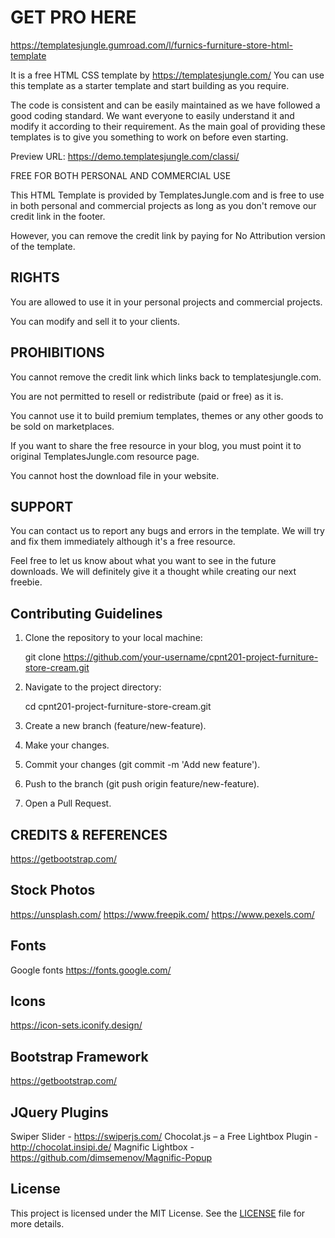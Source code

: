 # GET PRO HERE

<https://templatesjungle.gumroad.com/l/furnics-furniture-store-html-template>

It is a free HTML CSS template by <https://templatesjungle.com/>
You can use this template as a starter template and start building as you require.

The code is consistent and can be easily maintained as we have followed a good coding standard. We want everyone to easily understand it and modify it according to their requirement. As the main goal of providing these templates is to give you something to work on before even starting.

Preview URL: <https://demo.templatesjungle.com/classi/>

FREE FOR BOTH PERSONAL AND COMMERCIAL USE

This HTML Template is provided by TemplatesJungle.com and is free to use in both personal and commercial projects as long as you don't remove our credit link in the footer.

However, you can remove the credit link by paying for No Attribution version of the template.

## RIGHTS

You are allowed to use it in your personal projects and commercial projects.

You can modify and sell it to your clients.

## PROHIBITIONS

You cannot remove the credit link which links back to templatesjungle.com.

You are not permitted to resell or redistribute (paid or free) as it is.

You cannot use it to build premium templates, themes or any other goods to be sold on marketplaces.

If you want to share the free resource in your blog, you must point it to original TemplatesJungle.com resource page.

You cannot host the download file in your website.

## SUPPORT

You can contact us to report any bugs and errors in the template. We will try and fix them immediately although it's a free resource.

Feel free to let us know about what you want to see in the future downloads. We will definitely give it a thought while creating our next freebie.

## Contributing Guidelines

1. Clone the repository to your local machine:

   git clone <https://github.com/your-username/cpnt201-project-furniture-store-cream.git>

2. Navigate to the project directory:

   cd cpnt201-project-furniture-store-cream.git

3. Create a new branch (feature/new-feature).

4. Make your changes.

5. Commit your changes (git commit -m 'Add new feature').

6. Push to the branch (git push origin feature/new-feature).

7. Open a Pull Request.

## CREDITS & REFERENCES

<https://getbootstrap.com/>

## Stock Photos

<https://unsplash.com/>
<https://www.freepik.com/>
<https://www.pexels.com/>

## Fonts

Google fonts
<https://fonts.google.com/>

## Icons

<https://icon-sets.iconify.design/>

## Bootstrap Framework

<https://getbootstrap.com/>

## JQuery Plugins

Swiper Slider - <https://swiperjs.com/>
Chocolat.js – a Free Lightbox Plugin -<http://chocolat.insipi.de/>
Magnific Lightbox - <https://github.com/dimsemenov/Magnific-Popup>

## License

This project is licensed under the MIT License. See the [LICENSE](LICENSE.md) file for more details.
